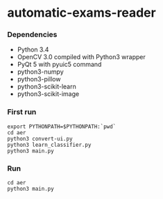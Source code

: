 # automatic-exams-reader

### Dependencies
* Python 3.4
* OpenCV 3.0 compiled with Python3 wrapper
* PyQt 5 with pyuic5 command
* python3-numpy
* python3-pillow
* python3-scikit-learn
* python3-scikit-image

### First run
    export PYTHONPATH=$PYTHONPATH:`pwd`
	cd aer
	python3 convert-ui.py
	python3 learn_classifier.py
	python3 main.py
	
### Run
    cd aer
    python3 main.py
